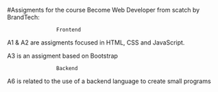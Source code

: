 #Assigments for the course Become Web Developer from scatch by BrandTech:

                    Frontend
A1 & A2 are assigments focused in HTML, CSS and JavaScript.

A3 is an assigment based on Bootstrap
  
                    Backend
A6 is related to the use of a backend language to create small programs

